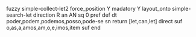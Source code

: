 fuzzy simple-collect-let2
   force_position Y
   madatory Y
   layout_onto simple-search-let
   direction R
   an AN
   sq 0
   pref 
   def 
    dt poder,podem,podemos,posso,pode-se
    sn 
    return [let,can,let]
    direct 
   suf o,as,a,amos,am,o,e,imos,item
   suf 
end
